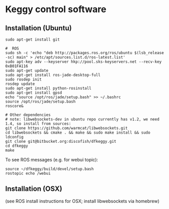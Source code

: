 Keggy control software
=======================

Installation (Ubuntu)
---------------------
    sudo apt-get install git

	#  ROS
	sudo sh -c 'echo "deb http://packages.ros.org/ros/ubuntu $(lsb_release -sc) main" > /etc/apt/sources.list.d/ros-latest.list'
	sudo apt-key adv --keyserver hkp://pool.sks-keyservers.net --recv-key 0xB01FA116
	sudo apt-get update
	sudo apt-get install ros-jade-desktop-full
	sudo rosdep init
	rosdep update
	sudo apt-get install python-rosinstall
	sudo apt-get install gpsd
	echo "source /opt/ros/jade/setup.bash" >> ~/.bashrc
	source /opt/ros/jade/setup.bash
	roscore&

	# Other dependencies
	# note: libwebsockets-dev in ubuntu repo currently has v1.2, we need 1.4, so install from sources:
	git clone https://github.com/warmcat/libwebsockets.git
	cd libwebsockets && cmake . && make && sudo make install && sudo ldconfig
    git clone git@bitbucket.org:discofish/dfkeggy.git
    cd dfkeggy
    make

To see ROS messages (e.g. for webui topic):

	source ~/dfkeggy/build/devel/setup.bash
	rostopic echo /webui


Installation (OSX)
-------------------
	
(see ROS install instructions for OSX; install libwebsockets via homebrew)

